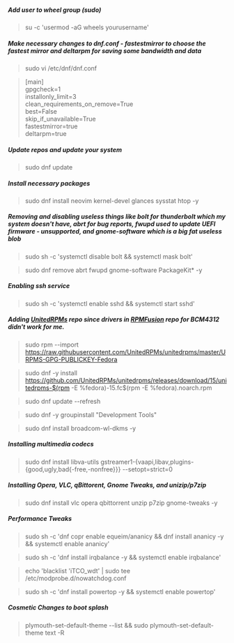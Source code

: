 ##### Add user to wheel group (sudo)

>su -c 'usermod -aG wheels yourusername'

##### Make necessary changes to dnf.conf - fastestmirror to choose the fastest mirror and deltarpm for saving some bandwidth and data

>sudo vi /etc/dnf/dnf.conf

>[main]\
>gpgcheck=1\
>installonly_limit=3\
>clean_requirements_on_remove=True\
>best=False\
>skip_if_unavailable=True\
>fastestmirror=true\
>deltarpm=true

##### Update repos and update your system
>sudo dnf update

##### Install necessary packages
>sudo dnf install neovim kernel-devel glances sysstat htop -y

##### Removing and disabling useless things like bolt for thunderbolt which my system doesn't have, abrt for bug reports, fwupd used to update UEFI firmware - unsupported, and gnome-software which is a big fat useless blob

>sudo sh -c 'systemctl disable bolt && systemctl mask bolt'

>sudo dnf remove abrt fwupd gnome-software PackageKit* -y

##### Enabling ssh service

>sudo sh -c 'systemctl enable sshd && systemctl start sshd'

##### Adding [UnitedRPMs][urpm] repo since drivers in [RPMFusion][rfusion] repo for BCM4312 didn't work for me.

>sudo rpm --import https://raw.githubusercontent.com/UnitedRPMs/unitedrpms/master/URPMS-GPG-PUBLICKEY-Fedora

>sudo dnf -y install https://github.com/UnitedRPMs/unitedrpms/releases/download/15/unitedrpms-$(rpm -E %fedora)-15.fc$(rpm -E %fedora).noarch.rpm

>sudo dnf update --refresh

>sudo dnf -y groupinstall "Development Tools" 

>sudo dnf install broadcom-wl-dkms -y

##### Installing multimedia codecs
>sudo dnf install libva-utils gstreamer1-{vaapi,libav,plugins-{good,ugly,bad{-free,-nonfree}}} --setopt=strict=0

##### Installing Opera, VLC, qBittorent, Gnome Tweaks, and unizip/p7zip
>sudo dnf install vlc opera qbittorrent unzip p7zip gnome-tweaks -y

##### Performance Tweaks
>sudo sh -c 'dnf copr enable equeim/ananicy && dnf install ananicy -y && systemctl enable ananicy'

>sudo sh -c 'dnf install irqbalance -y && systemctl enable irqbalance'

>echo 'blacklist 'iTCO_wdt' | sudo tee /etc/modprobe.d/nowatchdog.conf

>sudo sh -c 'dnf install powertop -y && systemctl enable powertop'

##### Cosmetic Changes to boot splash
>plymouth-set-default-theme --list && sudo plymouth-set-default-theme text -R

[urpm]:https://github.com/UnitedRPMs/unitedrpms
[rfusion]:https://rpmfusion.org/
